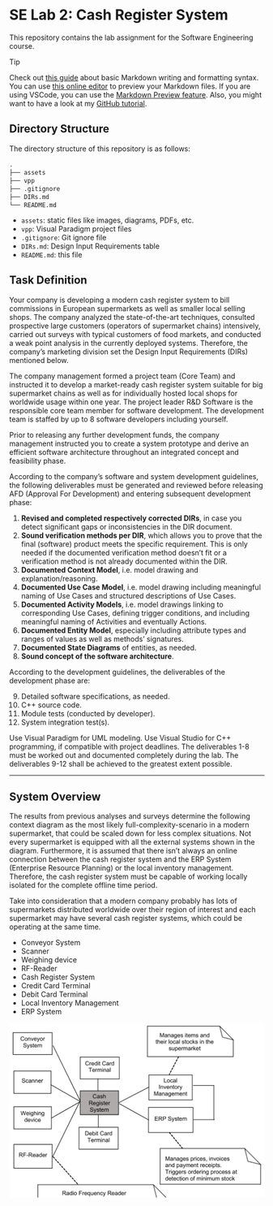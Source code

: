 # SE Lab 2: Cash Register System

This repository contains the lab assignment for the Software Engineering course.

> [!TIP]
> Check out [this guide](https://guides.github.com/features/mastering-markdown/) about basic Markdown writing and formatting syntax. You can use [this online editor](https://dillinger.io/) to preview your Markdown files. If you are using VSCode, you can use the [Markdown Preview feature](https://code.visualstudio.com/docs/languages/markdown#_markdown-preview). Also, you might want to have a look at my [GitHub tutorial](https://github.com/sid115/GitHubTutorial).

## Directory Structure

The directory structure of this repository is as follows:

```plaintext
.
├── assets
├── vpp
├── .gitignore
├── DIRs.md
└── README.md
```

- `assets`: static files like images, diagrams, PDFs, etc.
- `vpp`: Visual Paradigm project files
- `.gitignore`: Git ignore file
- `DIRs.md`: Design Input Requirements table
- `README.md`: this file

## Task Definition

Your company is developing a modern cash register system to bill commissions in European supermarkets as well as smaller local selling shops. The company analyzed the state-of-the-art techniques, consulted prospective large customers (operators of supermarket chains) intensively, carried out surveys with typical customers of food markets, and conducted a weak point analysis in the currently deployed systems. Therefore, the company’s marketing division set the Design Input Requirements (DIRs) mentioned below.

The company management formed a project team (Core Team) and instructed it to develop a market-ready cash register system suitable for big supermarket chains as well as for individually hosted local shops for worldwide usage within one year. The project leader R&D Software is the responsible core team member for software development. The development team is staffed by up to 8 software developers including yourself.

Prior to releasing any further development funds, the company management instructed you to create a system prototype and derive an efficient software architecture throughout an integrated concept and feasibility phase.

According to the company’s software and system development guidelines, the following deliverables must be generated and reviewed before releasing AFD (Approval For Development) and entering subsequent development phase:

1. **Revised and completed respectively corrected DIRs**, in case you detect significant gaps or inconsistencies in the DIR document.
2. **Sound verification methods per DIR**, which allows you to prove that the final (software) product meets the specific requirement. This is only needed if the documented verification method doesn’t fit or a verification method is not already documented within the DIR.
3. **Documented Context Model**, i.e. model drawing and explanation/reasoning.
4. **Documented Use Case Model**, i.e. model drawing including meaningful naming of Use Cases and structured descriptions of Use Cases.
5. **Documented Activity Models**, i.e. model drawings linking to corresponding Use Cases, defining trigger conditions, and including meaningful naming of Activities and eventually Actions.
6. **Documented Entity Model**, especially including attribute types and ranges of values as well as methods’ signatures.
7. **Documented State Diagrams** of entities, as needed.
8. **Sound concept of the software architecture**.

According to the development guidelines, the deliverables of the development phase are:

9. Detailed software specifications, as needed.
10. C++ source code.
11. Module tests (conducted by developer).
12. System integration test(s).

Use Visual Paradigm for UML modeling. Use Visual Studio for C++ programming, if compatible with project deadlines. The deliverables 1-8 must be worked out and documented completely during the lab. The deliverables 9-12 shall be achieved to the greatest extent possible.

---

## System Overview

The results from previous analyses and surveys determine the following context diagram as the most likely full-complexity-scenario in a modern supermarket, that could be scaled down for less complex situations. Not every supermarket is equipped with all the external systems shown in the diagram. Furthermore, it is assumed that there isn’t always an online connection between the cash register system and the ERP System (Enterprise Resource Planning) or the local inventory management. Therefore, the cash register system must be capable of working locally isolated for the complete offline time period.

Take into consideration that a modern company probably has lots of supermarkets distributed worldwide over their region of interest and each supermarket may have several cash register systems, which could be operating at the same time.

- Conveyor System
- Scanner
- Weighing device
- RF-Reader
- Cash Register System
- Credit Card Terminal
- Debit Card Terminal
- Local Inventory Management
- ERP System

![System Overview](./assets/system_overview.png)
